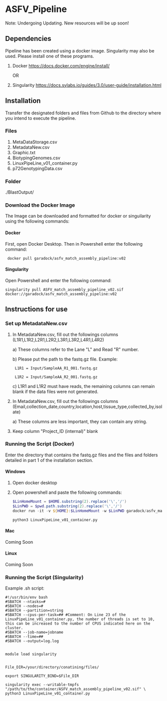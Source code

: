 # ASFV_Pipeline
Note: Undergoing Updating. New resources will be up soon!
## Dependencies
Pipeline has been created using a docker image. Singularity may also be used. Please install one of these programs.

1) Docker
https://docs.docker.com/engine/install/

	OR

2) Singularity
https://docs.sylabs.io/guides/3.0/user-guide/installation.html

## Installation
Transfer the designated folders and files from Github to the directory where you intend to execute the pipeline.
### Files
1) MetaDataStorage.csv 
2) MetadataNew.csv
3) Graphic.txt
4) BiotypingGenomes.csv
5) LinuxPipeLine_v01_container.py
6) p72GenotypingData.csv

### Folder
./BlastOutput/

### Download the Docker Image
The Image can be downloaded and formatted for docker or singuilarity using the following commands:

#### Docker
First, open Docker Desktop. Then in Powershell enter the following command:
```
 docker pull garadock/asfv_match_assembly_pipeline:v02
 ```
#### Singularity
Open Powershell and enter the following command:
```
singularity pull ASFV_match_assembly_pipeline_v02.sif docker://garadock/asfv_match_assembly_pipeline:v02
```

## Instructions for use

### Set up MetadataNew.csv
1) In MetadataNew.csv, fill out the followings columns (L1R1,L1R2,L2R1,L2R2,L3R1,L3R2,L4R1,L4R2)

    a) These columns refer to the Lane "L" and Read "R" number.
   
    b) Please put the path to the fastq.gz file. Example:
   
        L1R1 = Input/SampleAA_R1_001.fastq.gz
   
        L1R2 = Input/SampleAA_R2_001.fastq.gz
   
    c) L1R1 and L1R2 must have reads, the remaining columns can remain blank if the data files were not generated.
   
3) In MetadataNew.csv, fill out the followings columns (Email,collection_date,country,location,host,tissue_type,collected_by,isolate)
   
    a) These columns are less important, they can contain any string.
   
5) Keep column "Project_ID (internal)" blank

### Running the Script (Docker)
Enter the directory that contains the fastq.gz files and the files and folders detailed in part 1 of the installation section.

#### Windows
1) Open docker desktop

2) Open powershell and paste the following commands:

    ```powershell
    $LinHomeMount = $HOME.substring(2).replace('\','/')
    $LinPWD = $pwd.path.substring(2).replace('\','/')
    docker run -it -v ${HOME}:$LinHomeMount -w $LinPWD garadock/asfv_match_assembly_pipeline:v02 /bin/bash
    ```

   ```
   python3 LinuxPipeLine_v01_container.py
   ```

#### Mac
Coming Soon
#### Linux
Coming Soon

### Running the Script (Singularity)
Example .sh script:
```
#!/usr/bin/env bash
#SBATCH --ntasks=#
#SBATCH --nodes=#
#SBATCH --partition=string
#SBATCH --cpus-per-task=## #Comment: On Line 23 of the LinuxPipeLine_v01_container.py, the number of threads is set to 10, this can be increased to the number of CPUS indicated here on the cluster.
#SBATCH --job-name=jobname
#SBATCH --time=##
#SBATCH --output=log.log


module load singularity


File_DIR=/your/directory/conatining/files/

export SINGULARITY_BIND=$File_DIR

singularity exec --writable-tmpfs "/path/to/the/container/ASFV_match_assembly_pipeline_v02.sif" \
python3 LinuxPipeLine_v01_container.py
```
